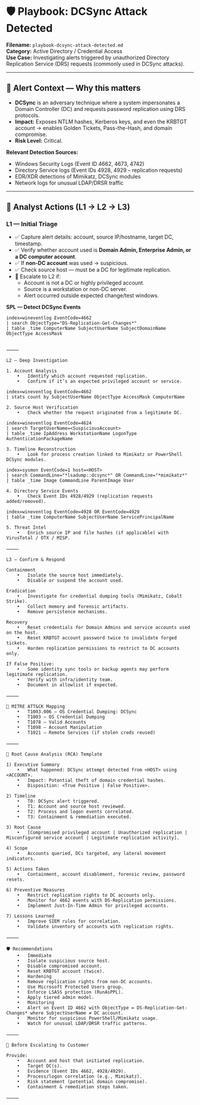 # 🛡️ Playbook: DCSync Attack Detected

**Filename:** `playbook-dcsync-attack-detected.md`  
**Category:** Active Directory / Credential Access  
**Use Case:** Investigating alerts triggered by unauthorized Directory Replication Service (DRS) requests (commonly used in DCSync attacks).

---

## 🎯 Alert Context — Why this matters
- **DCSync** is an adversary technique where a system impersonates a Domain Controller (DC) and requests password replication using DRS protocols.  
- **Impact:** Exposes NTLM hashes, Kerberos keys, and even the KRBTGT account → enables Golden Tickets, Pass-the-Hash, and domain compromise.  
- **Risk Level:** Critical.  

**Relevant Detection Sources:**
- Windows Security Logs (Event ID 4662, 4673, 4742)  
- Directory Service logs (Event IDs 4928, 4929 – replication requests)  
- EDR/XDR detections of Mimikatz, DCSync modules  
- Network logs for unusual LDAP/DRSR traffic  

---

## 🧭 Analyst Actions (L1 → L2 → L3)

### L1 — Initial Triage
- ✅ Capture alert details: account, source IP/hostname, target DC, timestamp.  
- ✅ Verify whether account used is **Domain Admin, Enterprise Admin, or a DC computer account**.  
- ✅ If **non-DC account** was used → suspicious.  
- ✅ Check source host — must be a DC for legitimate replication.  
- 🚩 Escalate to L2 if:
  - Account is not a DC or highly privileged account.  
  - Source is a workstation or non-DC server.  
  - Alert occurred outside expected change/test windows.  

**SPL — Detect DCSync Events**
```spl
index=wineventlog EventCode=4662
| search ObjectType="DS-Replication-Get-Changes*" 
| table _time ComputerName SubjectUserName SubjectDomainName ObjectType AccessMask


⸻

L2 — Deep Investigation

1. Account Analysis
	•	Identify which account requested replication.
	•	Confirm if it’s an expected privileged account or service.

index=wineventlog EventCode=4662
| stats count by SubjectUserName ObjectType AccessMask ComputerName

2. Source Host Verification
	•	Check whether the request originated from a legitimate DC.

index=wineventlog EventCode=4624
| search TargetUserName=<SuspiciousAccount>
| table _time IpAddress WorkstationName LogonType AuthenticationPackageName

3. Timeline Reconstruction
	•	Look for process creation linked to Mimikatz or PowerShell DCSync modules.

index=sysmon EventCode=1 host=<HOST>
| search CommandLine="*lsadump::dcsync*" OR CommandLine="*mimikatz*"
| table _time Image CommandLine ParentImage User

4. Directory Service Events
	•	Check Event IDs 4928/4929 (replication requests added/removed).

index=wineventlog EventCode=4928 OR EventCode=4929
| table _time ComputerName SubjectUserName ServicePrincipalName

5. Threat Intel
	•	Enrich source IP and file hashes (if applicable) with VirusTotal / OTX / MISP.

⸻

L3 — Confirm & Respond

Containment
	•	Isolate the source host immediately.
	•	Disable or suspend the account used.

Eradication
	•	Investigate for credential dumping tools (Mimikatz, Cobalt Strike).
	•	Collect memory and forensic artifacts.
	•	Remove persistence mechanisms.

Recovery
	•	Reset credentials for Domain Admins and service accounts used on the host.
	•	Reset KRBTGT account password twice to invalidate forged tickets.
	•	Harden replication permissions to restrict to DC accounts only.

If False Positive:
	•	Some identity sync tools or backup agents may perform legitimate replication.
	•	Verify with infra/identity team.
	•	Document in allowlist if expected.

⸻

🧩 MITRE ATT&CK Mapping
	•	T1003.006 – OS Credential Dumping: DCSync
	•	T1003 – OS Credential Dumping
	•	T1078 – Valid Accounts
	•	T1098 – Account Manipulation
	•	T1021 – Remote Services (if stolen creds reused)

⸻

📝 Root Cause Analysis (RCA) Template

1) Executive Summary
	•	What happened: DCSync attempt detected from <HOST> using <ACCOUNT>.
	•	Impact: Potential theft of domain credential hashes.
	•	Disposition: <True Positive | False Positive>.

2) Timeline
	•	T0: DCSync alert triggered.
	•	T1: Account and source host reviewed.
	•	T2: Process and logon events correlated.
	•	T3: Containment & remediation executed.

3) Root Cause
	•	[Compromised privileged account | Unauthorized replication | Misconfigured service account | Legitimate replication activity].

4) Scope
	•	Accounts queried, DCs targeted, any lateral movement indicators.

5) Actions Taken
	•	Containment, account disablement, forensic review, password resets.

6) Preventive Measures
	•	Restrict replication rights to DC accounts only.
	•	Monitor for 4662 events with DS-Replication permissions.
	•	Implement Just-In-Time Admin for privileged accounts.

7) Lessons Learned
	•	Improve SIEM rules for correlation.
	•	Validate inventory of accounts with replication rights.

⸻

🛡 Recommendations
	•	Immediate
	•	Isolate suspicious source host.
	•	Disable compromised account.
	•	Reset KRBTGT account (twice).
	•	Hardening
	•	Remove replication rights from non-DC accounts.
	•	Use Microsoft Protected Users group.
	•	Enforce LSASS protection (RunAsPPL).
	•	Apply tiered admin model.
	•	Monitoring
	•	Alert on Event ID 4662 with ObjectType = DS-Replication-Get-Changes* where SubjectUserName ≠ DC account.
	•	Monitor for suspicious PowerShell/Mimikatz usage.
	•	Watch for unusual LDAP/DRSR traffic patterns.

⸻

📎 Before Escalating to Customer

Provide:
	•	Account and host that initiated replication.
	•	Target DC(s).
	•	Evidence (Event IDs 4662, 4928/4929).
	•	Process/logon correlation (e.g., Mimikatz).
	•	Risk statement (potential domain compromise).
	•	Containment & remediation steps taken.

⸻
